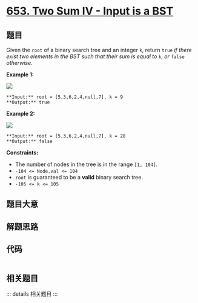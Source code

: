 # [653. Two Sum IV - Input is a BST](https://leetcode.com/problems/two-sum-iv-input-is-a-bst)

## 题目

Given the `root` of a binary search tree and an integer `k`, return `true` _if
there exist two elements in the BST such that their sum is equal to_ `k`, _or_
`false` _otherwise_.



**Example 1:**

![](https://assets.leetcode.com/uploads/2020/09/21/sum_tree_1.jpg)

    
    
    **Input:** root = [5,3,6,2,4,null,7], k = 9
    **Output:** true
    

**Example 2:**

![](https://assets.leetcode.com/uploads/2020/09/21/sum_tree_2.jpg)

    
    
    **Input:** root = [5,3,6,2,4,null,7], k = 28
    **Output:** false
    



**Constraints:**

  * The number of nodes in the tree is in the range `[1, 104]`.
  * `-104 <= Node.val <= 104`
  * `root` is guaranteed to be a **valid** binary search tree.
  * `-105 <= k <= 105`


## 题目大意

## 解题思路

## 代码

```javascript

```

## 相关题目

::: details 相关题目
:::
